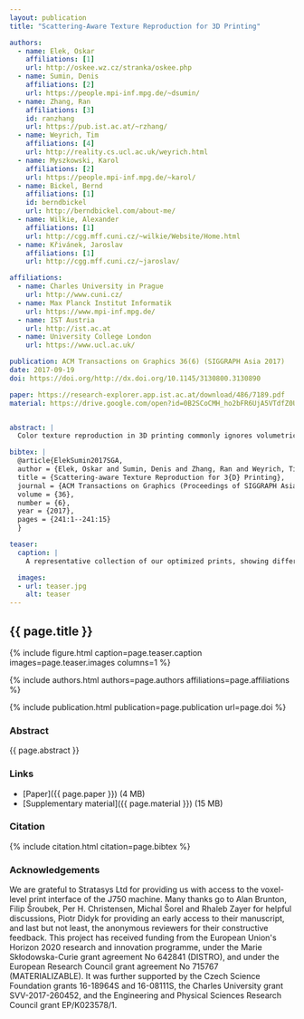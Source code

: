 ```yaml
---
layout: publication
title: "Scattering-Aware Texture Reproduction for 3D Printing"

authors:
  - name: Elek, Oskar
    affiliations: [1]
    url: http://oskee.wz.cz/stranka/oskee.php
  - name: Sumin, Denis
    affiliations: [2]
    url: https://people.mpi-inf.mpg.de/~dsumin/
  - name: Zhang, Ran
    affiliations: [3]
    id: ranzhang
    url: https://pub.ist.ac.at/~rzhang/
  - name: Weyrich, Tim
    affiliations: [4]
    url: http://reality.cs.ucl.ac.uk/weyrich.html
  - name: Myszkowski, Karol
    affiliations: [2]
    url: https://people.mpi-inf.mpg.de/~karol/
  - name: Bickel, Bernd
    affiliations: [1]
    id: berndbickel
    url: http://berndbickel.com/about-me/
  - name: Wilkie, Alexander
    affiliations: [1]
    url: http://cgg.mff.cuni.cz/~wilkie/Website/Home.html
  - name: Křivánek, Jaroslav
    affiliations: [1]
    url: http://cgg.mff.cuni.cz/~jaroslav/

affiliations:
  - name: Charles University in Prague
    url: http://www.cuni.cz/
  - name: Max Planck Institut Informatik
    url: https://www.mpi-inf.mpg.de/
  - name: IST Austria
    url: http://ist.ac.at
  - name: University College London
    url: https://www.ucl.ac.uk/

publication: ACM Transactions on Graphics 36(6) (SIGGRAPH Asia 2017)
date: 2017-09-19
doi: https://doi.org/http://dx.doi.org/10.1145/3130800.3130890

paper: https://research-explorer.app.ist.ac.at/download/486/7189.pdf
material: https://drive.google.com/open?id=0B2SCoCMH_ho2bFR6UjA5VTdfZ0U


abstract: |
  Color texture reproduction in 3D printing commonly ignores volumetric light transport (cross-talk) between surface points on a 3D print. Such light diffusion leads to significant blur of details and color bleeding, and is particularly severe for highly translucent resin-based print materials. Given their widely varying scattering properties, this cross-talk between surface points strongly depends on the internal structure of the volume surrounding each surface point. Existing scattering-aware methods use simplified models for light diffusion, and often accept the visual blur as an immutable property of the print medium. In contrast, our work counteracts heterogeneous scattering to obtain the impression of a crisp albedo texture on top of the 3D print, by optimizing for a fully volumetric material distribution that preserves the target appearance. Our method employs an efficient numerical optimizer on top of a general Monte-Carlo simulation of heterogeneous scattering, supported by a practical calibration procedure to obtain scattering parameters from a given set of printer materials. Despite the inherent translucency of the medium, we reproduce detailed surface textures on 3D prints. We evaluate our system using a commercial, five-tone 3D print process and compare against the printer's native color texturing mode, demonstrating that our method preserves high-frequency features well without having to compromise on color gamut.

bibtex: |
  @article{ElekSumin2017SGA,
  author = {Elek, Oskar and Sumin, Denis and Zhang, Ran and Weyrich, Tim and Myszkowski, Karol and Bickel, Bernd and Wilkie, Alexander and K\v{r}iv\'{a}nek, Jaroslav},
  title = {Scattering-aware Texture Reproduction for 3{D} Printing},
  journal = {ACM Transactions on Graphics (Proceedings of SIGGRAPH Asia)},
  volume = {36},
  number = {6},
  year = {2017},
  pages = {241:1--241:15}
  }

teaser:
  caption: |
    A representative collection of our optimized prints, showing different images and patterns that our method reproduces much better that the standard printer driver.   

  images:
  - url: teaser.jpg
    alt: teaser
---
```


## {{ page.title }}

{% include figure.html caption=page.teaser.caption images=page.teaser.images columns=1 %}

{% include authors.html authors=page.authors affiliations=page.affiliations %}

{% include publication.html publication=page.publication url=page.doi %}

### Abstract

{{ page.abstract }}

### Links

* [Paper]({{ page.paper }}) (4 MB)
* [Supplementary material]({{ page.material }}) (15 MB)

### Citation

{% include citation.html citation=page.bibtex %}

### Acknowledgements

We are grateful to Stratasys Ltd for providing us with access to the voxel-level print interface of the J750 machine. Many thanks go to Alan Brunton, Filip Šroubek, Per H. Christensen, Michal Šorel and Rhaleb Zayer for helpful discussions, Piotr Didyk for providing an early access to their manuscript, and last but not least, the anonymous reviewers for their constructive feedback. This project has received funding from the European Union's Horizon 2020 research and innovation programme, under the Marie Skłodowska-Curie grant agreement No 642841 (DISTRO), and under the European Research Council grant agreement No 715767 (MATERIALIZABLE). It was further supported by the Czech Science Foundation grants 16-18964S and 16-08111S, the Charles University grant SVV-2017-260452, and the Engineering and Physical Sciences Research Council grant EP/K023578/1.

